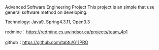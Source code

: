 Advanced Software Engineering Project This project is an simple that use general software method on developing.

Technology:
    Java9, 
    Spring4.3.11, 
    Open3.3

redmine：https://redmine.cs.uwindsor.ca/projects/team_4p1

github：https://github.com/tabtu/611PRO
